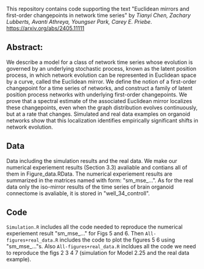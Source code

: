 This repository contains code supporting the text "Euclidean mirrors and first-order changepoints in network time series" by _Tianyi Chen, Zachary Lubberts, Avanti Athreya, Youngser Park, Carey E. Priebe_.  
https://arxiv.org/abs/2405.11111

## Abstract: 
We describe a model for a class of network time series whose evolution is governed by an underlying stochastic process, known as the latent position process, in which network evolution can be represented in Euclidean space by a curve, called the Euclidean mirror. We define the notion of a first-order changepoint for a time series of networks, and construct a family of latent position process networks with underlying first-order changepoints. We prove that a spectral estimate of the associated Euclidean mirror localizes these changepoints, even when the graph distribution evolves continuously, but at a rate that changes. Simulated and real data examples on organoid networks show that this localization identifies empirically significant shifts in network evolution.  
## Data

Data including the simulation results and the real data. We make our numerical experiement results (Section 3.3) avaliable and contians all of them in Figure_data.RData. The numerical experiement results are summarized in the matrices named with form: "sm_mse_...". As for the real data only the iso-mirror results of the time series of brain organoid connectome is avaliable, it is stored in "well_34_controll". 

## Code
`Simulation.R` includes all the code needed to reproduce the numerical experiement result "sm_mse_..." for Figs 5 and 6. Then `All-figures+real_data.R` includes the code to plot the figures 5 6 using "sm_mse_..."s. Also `All-figures+real_data.R` incldues all the code we need to reproduce the figs 2 3 4 7 (simulation for Model 2.25 and the real data example). 
